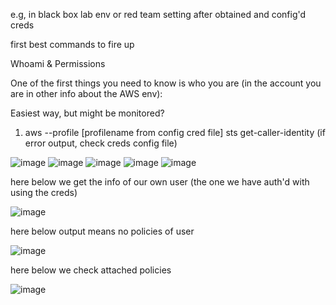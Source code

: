 e.g, 
in black box lab env or red team setting after obtained and config'd creds 

first best commands to fire up

Whoami & Permissions

One of the first things you need to know is who you are (in the account you are in other info about the AWS env):

Easiest way, but might be monitored?
1. aws --profile [profilename from config cred file] sts get-caller-identity (if error output, check creds config file)
   
![image](https://github.com/user-attachments/assets/63860e9e-35a7-4409-b3f7-8446ae91f0e9)
![image](https://github.com/user-attachments/assets/f8038ce5-c25b-4851-a260-7e4a93fe3c3c)
![image](https://github.com/user-attachments/assets/874e2033-9609-497b-b19d-3239aa4c87a1)
![image](https://github.com/user-attachments/assets/e4f79ee9-8b1b-46b9-be0e-e642ce92556c)
![image](https://github.com/user-attachments/assets/d1e66c86-f2fb-46c0-90a9-2f8ab309951f)

here below we get the info of our own user (the one we have auth'd with using the creds) 

![image](https://github.com/user-attachments/assets/06b2aeac-8189-490e-b381-03ef234e0a9d)

here below output means no policies of user 

![image](https://github.com/user-attachments/assets/a6f5397f-9ab4-4227-aef5-ce85886a8d7e)

here below we check attached policies 

![image](https://github.com/user-attachments/assets/4ebe35b0-52f0-4727-9ffc-9ed3ad1b9826)




